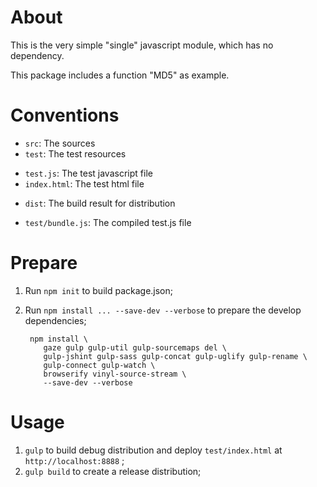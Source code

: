 About
========
This is the very simple "single" javascript module, which has no dependency.

This package includes a function "MD5" as example.

Conventions
========
 - `src`: The sources
 - `test`: The test resources
  * `test.js`: The test javascript file
  * `index.html`: The test html file
 - `dist`: The build result for distribution
  * `test/bundle.js`: The compiled test.js file

Prepare
========
 1. Run `npm init` to build package.json;
 2. Run `npm install ... --save-dev --verbose` to prepare the develop dependencies;

         npm install \
            gaze gulp gulp-util gulp-sourcemaps del \
            gulp-jshint gulp-sass gulp-concat gulp-uglify gulp-rename \
            gulp-connect gulp-watch \
            browserify vinyl-source-stream \
            --save-dev --verbose

Usage
========
 1. `gulp` to build debug distribution and deploy `test/index.html` at `http://localhost:8888` ;
 2. `gulp build` to create a release distribution;

